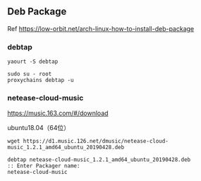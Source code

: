 ## Deb Package

Ref https://low-orbit.net/arch-linux-how-to-install-deb-package

### debtap

```
yaourt -S debtap
```

```
sudo su - root
proxychains debtap -u
```

### netease-cloud-music

https://music.163.com/#/download

ubuntu18.04（64位）

```
wget https://d1.music.126.net/dmusic/netease-cloud-music_1.2.1_amd64_ubuntu_20190428.deb

debtap netease-cloud-music_1.2.1_amd64_ubuntu_20190428.deb
:: Enter Packager name:
netease-cloud-music
```
